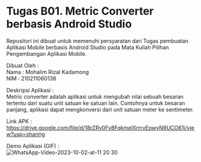 # Tugas B01. Metric Converter berbasis Android Studio

Repositori ini dibuat untuk memenuhi persyaratan dari Tugas pembuatan Aplikasi Mobile berbasis Android Studio pada Mata Kuliah Pilihan Pengembangan Aplikasi Mobile. </br>

Dibuat Oleh : </br>
Nama : Mohalim Rizal Kadamong </br>
NIM : 210211060138

Deskripsi Aplikasi : </br>
Metric converter adalah aplikasi untuk mengubah nilai sebuah besaran tertentu dari suatu unit satuan ke satuan lain. Contohnya untuk besaran panjang, aplikasi dapat mengkonversi dari unit satuan meter ke sentimeter.

Link APK : <a href="https://drive.google.com/file/d/18rZRy0Fv8FqkmelXrrrvEowyN9UCO61j/view?usp=sharing">https://drive.google.com/file/d/18rZRy0Fv8FqkmelXrrrvEowyN9UCO61j/view?usp=sharing</a>

Demo Aplikasi (GIF) : </br>
![WhatsApp-Video-2023-10-02-at-11 20 30](https://github.com/rizallk/metric-converter-rizal-ANDROID-STUDIO/assets/46246652/387b14ef-8a42-4a30-9a3e-2590129c6c56)

